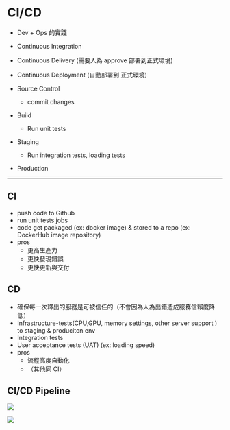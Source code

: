 # CI/CD

- Dev + Ops 的實踐
- Continuous Integration 
- Continuous Delivery (需要人為 approve 部署到正式環境)
- Continuous Deployment (自動部署到 正式環境)

- Source Control
    - commit changes
- Build
    - Run unit tests
- Staging
    - Run integration tests, loading tests
- Production 

---

## CI 
- push code to Github
- run unit tests jobs
- code get packaged (ex: docker image) & stored to a repo (ex: DockerHub image repository)
- pros
    - 更高生產力
    - 更快發現錯誤
    - 更快更新與交付

## CD
- 確保每一次釋出的服務是可被信任的（不會因為人為出錯造成服務信賴度降低）
- Infrastructure-tests(CPU,GPU, memory settings, other server support ) to staging & produciton env 
- Integration tests
- User acceptance tests (UAT) (ex: loading speed)
- pros
    - 流程高度自動化
    - （其他同 CI）

## CI/CD Pipeline

![](https://i.imgur.com/1e2CJS4.png)

![](https://i.imgur.com/CQ5n4Ep.png)